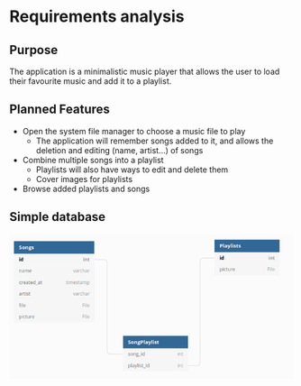 # Requirements analysis

## Purpose

The application is a minimalistic music player that allows the user to load their favourite music and add it to a playlist.

## Planned Features

* Open the system file manager to choose a music file to play
    * The application will remember songs added to it, and allows the deletion and editing (name, artist...) of songs
* Combine multiple songs into a playlist
    * Playlists will also have ways to edit and delete them
    * Cover images for playlists
* Browse added playlists and songs

## Simple database

![Database diagram](./database_diagram.png)
